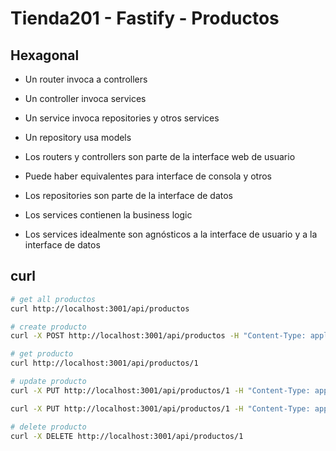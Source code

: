 # Tienda201 - Fastify - Productos

## Hexagonal

- Un router invoca a controllers
- Un controller invoca services
- Un service invoca repositories y otros services
- Un repository usa models

- Los routers y controllers son parte de la interface web de usuario
- Puede haber equivalentes para interface de consola y otros
- Los repositories son parte de la interface de datos
- Los services contienen la business logic
- Los services idealmente son agnósticos a la interface de usuario y a la interface de datos

## curl

```sh
# get all productos
curl http://localhost:3001/api/productos

# create producto
curl -X POST http://localhost:3001/api/productos -H "Content-Type: application/json" -d '{"nombre": "Producto Nuevo", "precio": 15, "costo": 10, "cantidad": 10}'

# get producto
curl http://localhost:3001/api/productos/1

# update producto
curl -X PUT http://localhost:3001/api/productos/1 -H "Content-Type: application/json" -d '{"nombre": "Producto Actualizado", "precio": 20, "costo": 10, "cantidad": 5}'

curl -X PUT http://localhost:3001/api/productos/1 -H "Content-Type: application/json" -d '{"cantidad": 6}'

# delete producto
curl -X DELETE http://localhost:3001/api/productos/1

